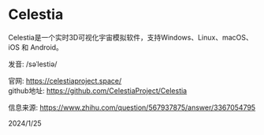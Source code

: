 # Celestia

Celestia是一个实时3D可视化宇宙模拟软件，支持Windows、Linux、macOS、iOS 和 Android。  

发音: /səˈlestiə/  


官网: https://celestiaproject.space/  
github地址: https://github.com/CelestiaProject/Celestia  


信息来源: https://www.zhihu.com/question/567937875/answer/3367054795  


2024/1/25  
